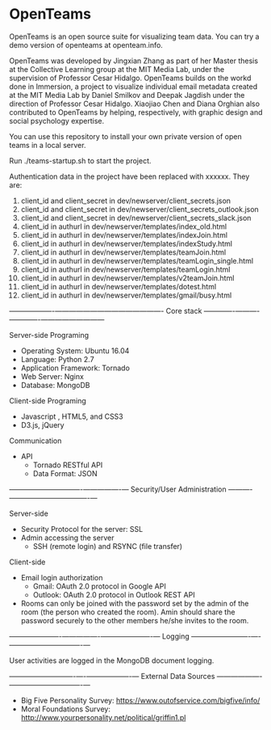 # OpenTeams

OpenTeams is an open source suite for visualizing team data. You can try a demo version of openteams at openteam.info. 

OpenTeams was developed by Jingxian Zhang as part of her Master thesis at the Collective Learning group at the MIT Media Lab, under the supervision of Professor Cesar Hidalgo. OpenTeams builds on the workd done in Immersion, a project to visualize individual email metadata created at the MIT Media Lab by Daniel Smilkov and Deepak Jagdish under the direction of Professor Cesar Hidalgo. Xiaojiao Chen and Diana Orghian also contributed to OpenTeams by helping, respectively, with graphic design and social psychology expertise.

You can use this repository to install your own private version of open teams in a local server. 

Run ./teams-startup.sh to start the project.


Authentication data in the project have been replaced with xxxxxx. They are:

1. client_id and client_secret in dev/newserver/client_secrets.json
2. client_id and client_secret in dev/newserver/client_secrets_outlook.json
3. client_id and client_secret in dev/newserver/client_secrets_slack.json
4. client_id in authurl in dev/newserver/templates/index_old.html
5. client_id in authurl in dev/newserver/templates/indexJoin.html
6. client_id in authurl in dev/newserver/templates/indexStudy.html
7. client_id in authurl in dev/newserver/templates/teamJoin.html
8. client_id in authurl in dev/newserver/templates/teamLogin_single.html
9. client_id in authurl in dev/newserver/templates/teamLogin.html
10. client_id in authurl in dev/newserver/templates/v2teamJoin.html
11. client_id in authurl in dev/newserver/templates/dotest.html
12. client_id in authurl in dev/newserver/templates/gmail/busy.html

——————-———————————————- Core stack ————-———-————-—————————

Server-side Programing
- Operating System: Ubuntu 16.04
- Language: Python 2.7
- Application Framework: Tornado
- Web Server: Nginx
- Database: MongoDB


Client-side Programing
- Javascript , HTML5, and CSS3
- D3.js, jQuery


Communication
- API
  - Tornado RESTful API
  - Data Format: JSON

——————————-—————-— Security/User Administration ———-———————————-—

Server-side
- Security Protocol for the server: SSL
- Admin accessing the server
  - SSH (remote login) and RSYNC (file transfer)


Client-side
- Email login authorization 
  - Gmail: OAuth 2.0 protocol in Google API
  - Outlook: OAuth 2.0 protocol in Outlook REST API
- Rooms can only be joined with the password set by the admin of the room (the person who created the room). Amin should share the password securely to the other members he/she invites to the room.

———————-—————-———————-— Logging ————————-—-——————————-—

User activities are logged in the MongoDB document logging.


—————————-—-——————-— External Data Sources ——————-——————————-—
- Big Five Personality Survey: https://www.outofservice.com/bigfive/info/ 
- Moral Foundations Survey: http://www.yourpersonality.net/political/griffin1.pl 
